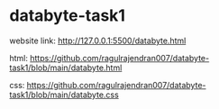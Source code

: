 # databyte-task1
website link:  http://127.0.0.1:5500/databyte.html

html:
https://github.com/ragulrajendran007/databyte-task1/blob/main/databyte.html

css:
https://github.com/ragulrajendran007/databyte-task1/blob/main/databyte.css

